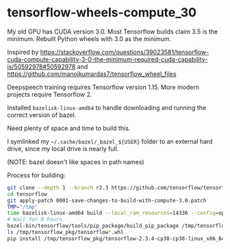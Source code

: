 # tensorflow-wheels-compute_30
My old GPU has CUDA version 3.0. Most Tensorflow builds claim 3.5 is the minimum. Rebuilt Python wheels with 3.0 as the minimum.

Inspired by https://stackoverflow.com/questions/39023581/tensorflow-cuda-compute-capability-3-0-the-minimum-required-cuda-capability-is/50592978#50592978
and https://github.com/manojkumardas7/tensorflow_wheel_files

Deepspeech training requires Tensorflow version 1.15. More modern projects require Tensorflow 2.

Installed `bazelisk-linux-amd64` to handle downloading and running the correct version of bazel.

Need plenty of space and time to build this.

I symlinked my `~/.cache/bazel/_bazel_${USER}` folder to an external hard drive, since my local drive is nearly full.

(NOTE: bazel doesn't like spaces in path names)

Process for building:
```sh
git clone --depth 1 --branch r2.3 https://github.com/tensorflow/tensorflow
cd tensorflow
git apply-patch 0001-save-changes-to-build-with-compute-3.0.patch
TMP="/tmp"
time bazelisk-linux-amd64 build --local_ram_resources=14336 --config=opt --config=cuda --copt=-D"TF_EXTRA_CUDA_CAPABILITIES=3.0" //tensorflow/tools/pip_package:build_pip_package; alert; date
# Wait for 8 hours
bazel-bin/tensorflow/tools/pip_package/build_pip_package /tmp/tensorflow_pkg
ls /tmp/tensorflow_pkg/tensorflow*.whl
pip install /tmp/tensorflow_pkg/tensorflow-2.3.4-cp38-cp38-linux_x86_64.whl
```
